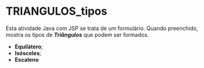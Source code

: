 # TRIANGULOS_tipos
 Esta atividade Java com JSP se trata de um formulário. Quando preenchido, mostra os tipos de ***Triângulos*** que podem ser formados.
 - **Equilátero**;
 - **Isósceles**;
 - **Escaleno**
